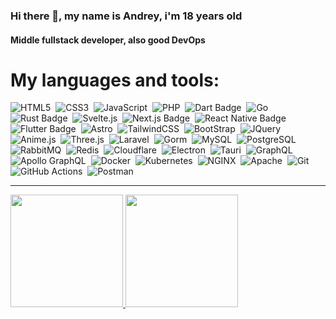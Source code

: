 ### Hi there 👋, my name is Andrey, i'm 18 years old
#### Middle fullstack developer, also good DevOps
# My languages and tools:
![HTML5](https://img.shields.io/badge/HTML5-E34F26?style=for-the-badge&logo=html5&logoColor=white)&nbsp;
![CSS3](https://img.shields.io/badge/CSS3-1572B6?style=for-the-badge&logo=css3&logoColor=white)&nbsp;
![JavaScript](https://img.shields.io/badge/JavaScript-F7DF1E?style=for-the-badge&logo=javascript&logoColor=black)&nbsp;
![PHP](https://img.shields.io/badge/PHP-777BB4?style=for-the-badge&logo=php&logoColor=white)&nbsp;
![Dart Badge](https://img.shields.io/badge/Dart-0175C2?logo=dart&logoColor=fff&style=for-the-badge)&nbsp;
![Go](https://img.shields.io/badge/Go-00ADD8?logo=go&logoColor=fff&style=for-the-badge)&nbsp;
![Rust Badge](https://img.shields.io/badge/Rust-000?logo=rust&logoColor=fff&style=for-the-badge)&nbsp;
![Svelte.js](https://img.shields.io/badge/Svelte.js-4A4A55?style=for-the-badge&logo=svelte&logoColor=FF3E00)&nbsp;
![Next.js Badge](https://img.shields.io/badge/Next.js-000?logo=nextdotjs&logoColor=fff&style=for-the-badge)&nbsp;
![React Native Badge](https://img.shields.io/badge/React%20Native-61DAFB?logo=react&logoColor=000&style=for-the-badge)&nbsp;
![Flutter Badge](https://img.shields.io/badge/Flutter-02569B?logo=flutter&logoColor=fff&style=for-the-badge)&nbsp;
![Astro](https://img.shields.io/badge/Astro-BC52EE?logo=astro&logoColor=fff&style=for-the-badge)&nbsp;
![TailwindCSS](https://img.shields.io/badge/Tailwind_CSS-38B2AC?style=for-the-badge&logo=tailwind-css&logoColor=white)&nbsp;
![BootStrap](https://img.shields.io/badge/Bootstrap-563D7C?style=for-the-badge&logo=bootstrap&logoColor=white)&nbsp;
![JQuery](https://img.shields.io/badge/jQuery-0769AD?style=for-the-badge&logo=jquery&logoColor=white)&nbsp;
![Anime.js](https://img.shields.io/badge/Anime.js-000000?style=for-the-badge&logo=apollographql&logoColor=FFF)&nbsp;
![Three.js](https://img.shields.io/badge/Three.js-000?logo=threedotjs&logoColor=fff&style=for-the-badge)&nbsp;
![Laravel](https://img.shields.io/badge/Laravel-FF2D20?style=for-the-badge&logo=laravel&logoColor=white)&nbsp;
![Gorm](https://img.shields.io/badge/Gorm-4A4A55?logo=go&logoColor=38b6ff&style=for-the-badge)&nbsp;
![MySQL](https://img.shields.io/badge/MySQL-00000F?style=for-the-badge&logo=mysql&logoColor=white)&nbsp;
![PostgreSQL](https://img.shields.io/badge/PostgreSQL-316192?style=for-the-badge&logo=postgresql&logoColor=white)&nbsp;
![RabbitMQ](https://img.shields.io/badge/rabbitmq-%23FF6600.svg?&style=for-the-badge&logo=rabbitmq&logoColor=white)&nbsp;
![Redis](https://img.shields.io/badge/redis-%23DD0031.svg?&style=for-the-badge&logo=redis&logoColor=white)&nbsp;
![Cloudflare](https://img.shields.io/badge/Cloudflare-F38020?style=for-the-badge&logo=Cloudflare&logoColor=white)&nbsp;
![Electron](https://img.shields.io/badge/Electron-1b1c26?style=for-the-badge&logo=electron&logoColor=9de7f6)&nbsp;
![Tauri](https://img.shields.io/badge/Tauri-FFC131?logo=tauri&logoColor=000&style=for-the-badge)&nbsp;
![GraphQL](https://img.shields.io/badge/GraphQL-E10098?logo=graphql&logoColor=fff&style=for-the-badge)&nbsp;
![Apollo GraphQL](https://img.shields.io/badge/Apollo%20GraphQL-311C87?logo=apollographql&logoColor=fff&style=for-the-badge)&nbsp;
![Docker](https://img.shields.io/badge/Docker-2496ED?logo=docker&logoColor=fff&style=for-the-badge)&nbsp;
![Kubernetes](https://img.shields.io/badge/Kubernetes-326CE5?logo=kubernetes&logoColor=fff&style=for-the-badge)&nbsp;
![NGINX](https://img.shields.io/badge/NGINX-009639?logo=nginx&logoColor=fff&style=for-the-badge)&nbsp;
![Apache](https://img.shields.io/badge/Apache-D22128?logo=apache&logoColor=fff&style=for-the-badge)&nbsp;
![Git](https://img.shields.io/badge/Git-F05032?logo=git&logoColor=fff&style=for-the-badge)&nbsp;
![GitHub Actions](https://img.shields.io/badge/GitHub%20Actions-2088FF?logo=githubactions&logoColor=fff&style=for-the-badge)&nbsp;
![Postman](https://img.shields.io/badge/Postman-FF6C37?logo=postman&logoColor=fff&style=for-the-badge)
<br>
<hr>

<a href="https://github.com/neokofg">
  <img height="180em" src="https://github-readme-stats-eight-theta.vercel.app/api?username=neokofg&show_icons=true&theme=tokyonight&include_all_commits=true&count_private=true"/>
  <img height="180em" src="https://github-readme-stats-eight-theta.vercel.app/api/top-langs/?username=neokofg&layout=compact&langs_count=8&theme=tokyonight"/>
</a>

